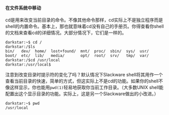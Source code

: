 #### 在文件系统中移动

cd是用来改变当前目录的命令。不像其他命令那样，cd实际上不是独立程序而是shell的内置命令。基本上，那也就意味着cd没有自己的手册页。你得查看你shell的文档来查看cd的详细情况。大部分情况下，它们是一样的。

```Shell
darkstar:~$ cd /
darkstar:/$ls
bin/   dev/  home/  lost+found/  mnt/  proc/  sbin/  sys/  usr/
boot/  etc/  lib/   media/       opt/  root/  srv/   tmp/  var/
darkstar:/$cd /usr/local
darkstar:/usr/local$
```

注意到改变目录时提示符的变化了吗？默认情况下Slackware shell将其用作一个查看当前目录的快速，简单的方式，但这实际上不是cd的功能。如果你的shell不像这样显示，你也能用`pwd(1)`轻易地获取你当前工作目录。（大多数UNIX shell能配置出这个显示目录的功能。实际上，这是另一个Slackware做出的小改进。）

```Shell
darkstar:~$ pwd
/usr/local
```

